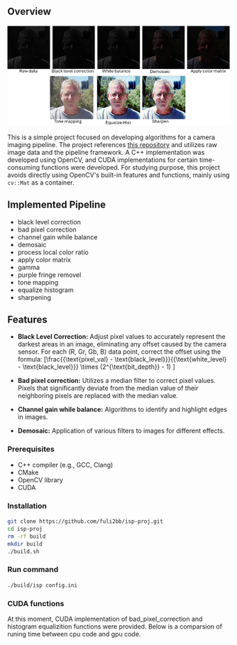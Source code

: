 ## Overview

![simple isp](images/isp_readme.png)


This is a simple project focused on developing algorithms for a camera imaging pipeline. 
The project references [this repository](https://github.com/mushfiqulalam/isp) and utilizes raw image data and the pipeline framework. 
A C++ implementation was developed using OpenCV, and CUDA implementations for certain time-consuming functions were developed. 
For studying purpose, this project avoids directly using OpenCV's built-in features and functions, mainly using `cv::Mat` as a container.

## Implemented Pipeline

- black level correction
- bad pixel correction 
- channel gain while balance
- demosaic
- process local color ratio
- apply color matrix
- gamma
- purple fringe removel
- tone mapping
- equalize histogram
- sharpening


## Features

- **Black Level Correction:** Adjust pixel values to accurately represent the darkest areas in an image, eliminating any offset caused by the camera sensor. For each (R, Gr, Gb, B) data point, correct the offset using the formula:
 \[\frac{{\text{pixel\_val} - \text{black\_level}}}{{\text{white\_level} - \text{black\_level}}} \times (2^{\text{bit\_depth}} - 1)
  \]

- **Bad pixel correction:** Utilizes a median filter to correct pixel values. Pixels that significantly deviate from the median value of their neighboring pixels are replaced with the median value.
- **Channel gain while balance:** Algorithms to identify and highlight edges in images.
- **Demosaic:** Application of various filters to images for different effects.

### Prerequisites

- C++ compiler (e.g., GCC, Clang)
- CMake
- OpenCV library
- CUDA

### Installation

```bash
git clone https://github.com/fuli2bb/isp-proj.git
cd isp-proj
rm -rf build
mkdir build
./build.sh
```
### Run command

```bash
./build/isp config.ini
```

### CUDA functions

At this moment, CUDA implementation of bad_pixel_correction and histogram equalizition functions were provided. Below is a comparsion of runing time between cpu code and  gpu code.

